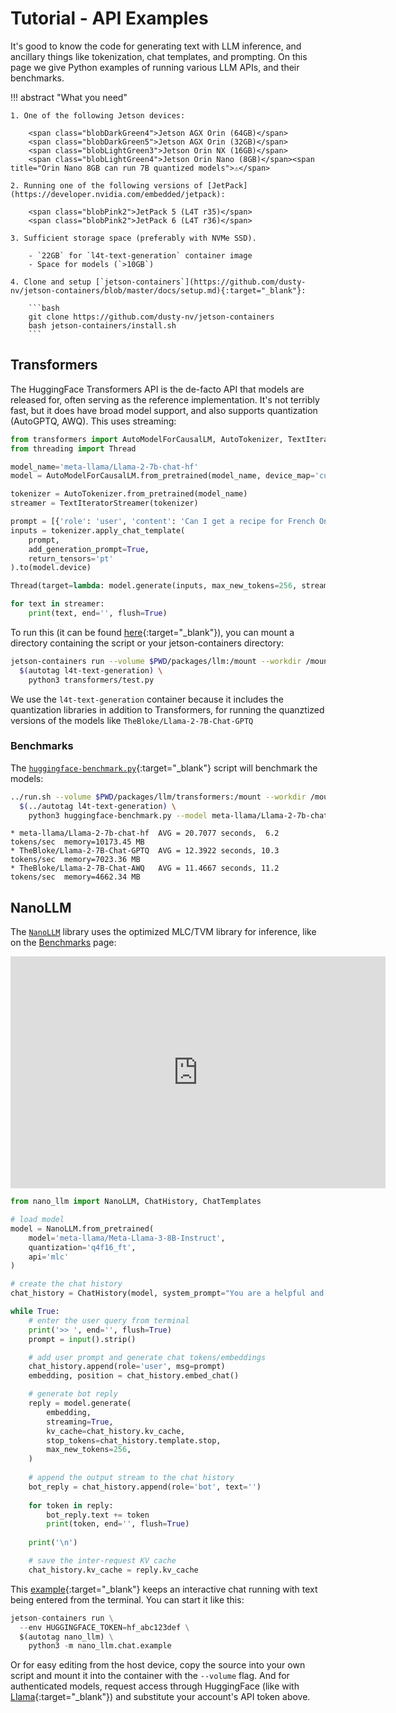 # Tutorial - API Examples

It's good to know the code for generating text with LLM inference, and ancillary things like tokenization, chat templates, and prompting.  On this page we give Python examples of running various LLM APIs, and their benchmarks.

!!! abstract "What you need"

    1. One of the following Jetson devices:

        <span class="blobDarkGreen4">Jetson AGX Orin (64GB)</span>
        <span class="blobDarkGreen5">Jetson AGX Orin (32GB)</span>
        <span class="blobLightGreen3">Jetson Orin NX (16GB)</span>
        <span class="blobLightGreen4">Jetson Orin Nano (8GB)</span><span title="Orin Nano 8GB can run 7B quantized models">⚠️</span>
	   
    2. Running one of the following versions of [JetPack](https://developer.nvidia.com/embedded/jetpack):

        <span class="blobPink2">JetPack 5 (L4T r35)</span>
        <span class="blobPink2">JetPack 6 (L4T r36)</span>

    3. Sufficient storage space (preferably with NVMe SSD).

        - `22GB` for `l4t-text-generation` container image
        - Space for models (`>10GB`)
	
    4. Clone and setup [`jetson-containers`](https://github.com/dusty-nv/jetson-containers/blob/master/docs/setup.md){:target="_blank"}:
    
		```bash
		git clone https://github.com/dusty-nv/jetson-containers
		bash jetson-containers/install.sh
		``` 
		
## Transformers

The HuggingFace Transformers API is the de-facto API that models are released for, often serving as the reference implementation.  It's not terribly fast, but it does have broad model support, and also supports quantization (AutoGPTQ, AWQ).  This uses streaming:

```python
from transformers import AutoModelForCausalLM, AutoTokenizer, TextIteratorStreamer
from threading import Thread

model_name='meta-llama/Llama-2-7b-chat-hf'
model = AutoModelForCausalLM.from_pretrained(model_name, device_map='cuda')

tokenizer = AutoTokenizer.from_pretrained(model_name)
streamer = TextIteratorStreamer(tokenizer)

prompt = [{'role': 'user', 'content': 'Can I get a recipe for French Onion soup?'}]
inputs = tokenizer.apply_chat_template(
    prompt,
    add_generation_prompt=True,
    return_tensors='pt'
).to(model.device)

Thread(target=lambda: model.generate(inputs, max_new_tokens=256, streamer=streamer)).start()

for text in streamer:
    print(text, end='', flush=True)
```

To run this (it can be found [here](https://github.com/dusty-nv/jetson-containers/blob/master/packages/llm/transformers/test.py){:target="_blank"}), you can mount a directory containing the script or your jetson-containers directory:

```bash
jetson-containers run --volume $PWD/packages/llm:/mount --workdir /mount \
  $(autotag l4t-text-generation) \
    python3 transformers/test.py
```

We use the `l4t-text-generation` container because it includes the quantization libraries in addition to Transformers, for running the quanztized versions of the models like `TheBloke/Llama-2-7B-Chat-GPTQ`

### Benchmarks

The [`huggingface-benchmark.py`](https://github.com/dusty-nv/jetson-containers/blob/master/packages/llm/transformers/huggingface-benchmark.py){:target="_blank"} script will benchmark the models:

```bash
../run.sh --volume $PWD/packages/llm/transformers:/mount --workdir /mount \
  $(../autotag l4t-text-generation) \
    python3 huggingface-benchmark.py --model meta-llama/Llama-2-7b-chat-hf
```

```
* meta-llama/Llama-2-7b-chat-hf  AVG = 20.7077 seconds,  6.2 tokens/sec  memory=10173.45 MB
* TheBloke/Llama-2-7B-Chat-GPTQ  AVG = 12.3922 seconds, 10.3 tokens/sec  memory=7023.36 MB
* TheBloke/Llama-2-7B-Chat-AWQ   AVG = 11.4667 seconds, 11.2 tokens/sec  memory=4662.34 MB
```

## NanoLLM

The [`NanoLLM`](tutorial_nano-llm.md) library uses the optimized MLC/TVM library for inference, like on the [Benchmarks](benchmarks.md) page:

<a href="benchmarks.html"><iframe width="600" height="371" seamless frameborder="0" scrolling="no" src="https://docs.google.com/spreadsheets/d/e/2PACX-1vTJ9lFqOIZSfrdnS_0sa2WahzLbpbAbBCTlS049jpOchMCum1hIk-wE_lcNAmLkrZd0OQrI9IkKBfGp/pubchart?oid=2126319913&amp;format=interactive"></iframe></a>

```python title="<a href='https://dusty-nv.github.io/NanoLLM' target='_blank'>> NanoLLM Reference Documentation</a>"
from nano_llm import NanoLLM, ChatHistory, ChatTemplates

# load model
model = NanoLLM.from_pretrained(
    model='meta-llama/Meta-Llama-3-8B-Instruct', 
    quantization='q4f16_ft', 
    api='mlc'
)

# create the chat history
chat_history = ChatHistory(model, system_prompt="You are a helpful and friendly AI assistant.")

while True:
    # enter the user query from terminal
    print('>> ', end='', flush=True)
    prompt = input().strip()

    # add user prompt and generate chat tokens/embeddings
    chat_history.append(role='user', msg=prompt)
    embedding, position = chat_history.embed_chat()

    # generate bot reply
    reply = model.generate(
        embedding, 
        streaming=True, 
        kv_cache=chat_history.kv_cache,
        stop_tokens=chat_history.template.stop,
        max_new_tokens=256,
    )
        
    # append the output stream to the chat history
    bot_reply = chat_history.append(role='bot', text='')
    
    for token in reply:
        bot_reply.text += token
        print(token, end='', flush=True)
            
    print('\n')

    # save the inter-request KV cache 
    chat_history.kv_cache = reply.kv_cache
```

This [example](https://github.com/dusty-nv/NanoLLM/blob/main/nano_llm/chat/example.py){:target="_blank"} keeps an interactive chat running with text being entered from the terminal.  You can start it like this:

```python
jetson-containers run \
  --env HUGGINGFACE_TOKEN=hf_abc123def \
  $(autotag nano_llm) \
    python3 -m nano_llm.chat.example
```

Or for easy editing from the host device, copy the source into your own script and mount it into the container with the `--volume` flag.  And for authenticated models, request access through HuggingFace (like with [Llama](https://huggingface.co/meta-llama){:target="_blank"}) and substitute your account's API token above.

 
